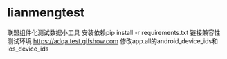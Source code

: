 # lianmengtest
联盟组件化测试数据小工具
安装依赖pip install -r requirements.txt
链接兼容性测试环境 https://adqa.test.gifshow.com
修改app.all的android_device_ids和ios_device_ids
